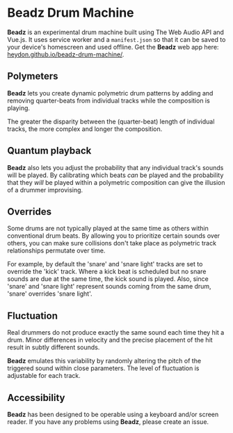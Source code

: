 # Beadz Drum Machine

**Beadz** is an experimental drum machine built using The Web Audio API and Vue.js. It uses service worker and a `manifest.json` so that it can be saved to your device's homescreen and used offline. Get the **Beadz** web app here: [heydon.github.io/beadz-drum-machine/](https://heydon.github.io/beadz-drum-machine/).

## Polymeters

**Beadz** lets you create dynamic polymetric drum patterns by adding and removing quarter-beats from individual tracks while the composition is playing.

The greater the disparity between the (quarter-beat) length of individual tracks, the more complex and longer the composition.

## Quantum playback

**Beadz** also lets you adjust the probability that any individual track's sounds will be played. By calibrating which beats _can_ be played and the probability that they _will_ be played within a polymetric composition can give the illusion of a drummer improvising.

## Overrides

Some drums are not typically played at the same time as others within conventional drum beats. By allowing you to prioritize certain sounds over others, you can make sure collisions don't take place as polymetric track relationships permutate over time.

For example, by default the 'snare' and 'snare light' tracks are set to override the 'kick' track. Where a kick beat is scheduled but no snare sounds are due at the same time, the kick sound is played. Also, since 'snare' and 'snare light' represent sounds coming from the same drum, 'snare' overrides 'snare light'.

## Fluctuation

Real drummers do not produce exactly the same sound each time they hit a drum. Minor differences in velocity and the precise placement of the hit result in subtly different sounds.

**Beadz** emulates this variability by randomly altering the pitch of the triggered sound within close parameters. The level of fluctuation is adjustable for each track.

## Accessibility

**Beadz** has been designed to be operable using a keyboard and/or screen reader. If you have any problems using **Beadz**, please create an issue.
